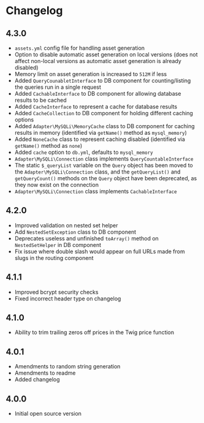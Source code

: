 # Changelog

## 4.3.0

- `assets.yml` config file for handling asset generation
- Option to disable automatic asset generation on local versions (does not affect non-local versions as automatic asset generation is already disabled)
- Memory limit on asset generation is increased to `512M` if less
- Added `QueryCounabletInterface` to DB component for counting/listing the queries run in a single request
- Added `CachableInterface` to DB component for allowing database results to be cached
- Added `CacheInterface` to represent a cache for database results
- Added `CacheCollection` to DB component for holding different caching options
- Added `Adapter\MySQLi\MemoryCache` class to DB component for caching results in memory (identified via `getName()` method as `mysql_memory`)
- Added `NoneCache` class to represent caching disabled (identified via `getName()` method as `none`)
- Added `cache` option to `db.yml`, defaults to `mysql_memory`
- `Adapter\MySQLi\Connection` class implements `QueryCountableInterface`
- The static `$_queryList` variable on the `Query` object has been moved to the `Adapter\MySQLi\Connection` class, and the `getQueryList()` and `getQueryCount()` methods on the `Query` object have been deprecated, as they now exist on the connection
- `Adapter\MySQLi\Connection` class implements `CachableInterface`

## 4.2.0

- Improved validation on nested set helper
- Add `NestedSetException` class to DB component
- Deprecates useless and unfinished `toArray()` method on `NestedSetHelper` in DB component
- Fix issue where double slash would appear on full URLs made from slugs in the routing component

## 4.1.1

- Improved bcrypt security checks
- Fixed incorrect header type on changelog

## 4.1.0

- Ability to trim trailing zeros off prices in the Twig price function

## 4.0.1

- Amendments to random string generation
- Amendments to readme
- Added changelog

## 4.0.0

+ Initial open source version

